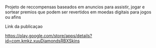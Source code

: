 Projeto de reccompensas baseados em anuncios para assistir, jogar e sortear premios que podem ser revertidos em moedas digitais para jogos ou afins 

Link da publicaçao 

https://play.google.com/store/apps/details?id=com.kmkz.xuuDiamondsRBXSkins
